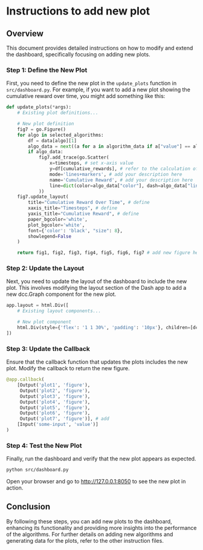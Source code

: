 # Instructions to add new plot

## Overview
This document provides detailed instructions on how to modify and extend the dashboard, specifically focusing on adding new plots.

### Step 1: Define the New Plot
First, you need to define the new plot in the `update_plots` function in `src/dashboard.py`. For example, if you want to add a new plot showing the cumulative reward over time, you might add something like this:

```python
def update_plots(*args):
    # Existing plot definitions...

    # New plot definition
    fig7 = go.Figure()
    for algo in selected_algorithms:
        df = data[algo][1]
        algo_data = next((a for a in algorithm_data if a["value"] == algo), None)
        if algo_data: 
            fig7.add_trace(go.Scatter(
                x=timesteps, # set x-axis value
                y=df[cumulative_rewards], # refer to the calculation of the cumulative reward that you've added to the data e.g. in `/src/calculations_for_dashboard`
                mode='lines+markers', # add your description here
                name='Cumulative Reward', # add your description here
                line=dict(color=algo_data["color"], dash=algo_data["line_style"]) 
            ))
    fig7.update_layout(
        title="Cumulative Reward Over Time", # define
        xaxis_title="Timesteps", # define
        yaxis_title="Cumulative Reward", # define
        paper_bgcolor='white',
        plot_bgcolor='white',
        font={'color': 'black', "size": 8},
        showlegend=False
    )

    return fig1, fig2, fig3, fig4, fig5, fig6, fig7 # add new figure here
```

### Step 2: Update the Layout
Next, you need to update the layout of the dashboard to include the new plot. This involves modifying the layout section of the Dash app to add a new dcc.Graph component for the new plot.

```python
app.layout = html.Div([
    # Existing layout components...

    # New plot component
    html.Div(style={'flex': '1 1 30%', 'padding': '10px'}, children=[dcc.Graph(id='plot7')]) # add
])
```

### Step 3: Update the Callback
Ensure that the callback function that updates the plots includes the new plot. Modify the callback to return the new figure.

```python
@app.callback(
    [Output('plot1', 'figure'),
     Output('plot2', 'figure'),
     Output('plot3', 'figure'),
     Output('plot4', 'figure'),
     Output('plot5', 'figure'),
     Output('plot6', 'figure'),
     Output('plot7', 'figure')], # add
    [Input('some-input', 'value')]
)
```

### Step 4: Test the New Plot
Finally, run the dashboard and verify that the new plot appears as expected.

```bash
python src/dashboard.py
```

Open your browser and go to http://127.0.0.1:8050 to see the new plot in action.

## Conclusion
By following these steps, you can add new plots to the dashboard, enhancing its functionality and providing more insights into the performance of the algorithms. For further details on adding new algorithms and generating data for the plots, refer to the other instruction files.